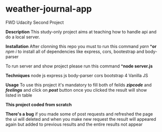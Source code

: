 # weather-journal-app
FWD Udacity Second Project

**Description** 
This study-only project aims at teaching how to handle api and do a local server.

**Installation** 
After clonning this repo you must to run this command _yarn_ ***or** _npm i_ 
to install all of dependencies like express, cors, bootestrap and  body-parser 

To run server and show project please run this command ***node server.js**

**Techniques**
node js
express js
body-parser
cors
bootstrap 4
Vanilla JS

**Usage** 
To use this project it's mandatory to fill both of feilds ***zipcode*** and ***feelings*** 
and click on ***post*** button 
once you clicked the result will show listed in table 

**This project coded from scratch**

**There's a bug** 
if you made some of post requests and refreshed the page the ui will deleted and 
when you make new request the result will appeared again but added to previous results 
and the entire results  not appear
